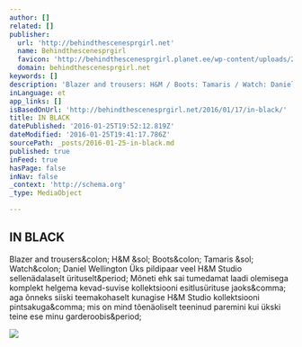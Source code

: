 ```yaml
---
author: []
related: []
publisher:
  url: 'http://behindthescenesprgirl.net'
  name: Behindthescenesprgirl
  favicon: 'http://behindthescenesprgirl.planet.ee/wp-content/uploads/2013/12/favicon-1.ico'
  domain: behindthescenesprgirl.net
keywords: []
description: 'Blazer and trousers: H&M / Boots: Tamaris / Watch: Daniel Wellington Üks pildipaar veel H&M Studio sellenädalaselt ürituselt. Mõneti ehk sai tumedamat laadi olemisega komplekt helgema kevad-suvise kollektsiooni esitlusürituse jaoks, aga õnneks siiski teemakohaselt kunagise H&M Studio kollektsiooni pintsakuga, mis on mind tõenäoliselt teeninud paremini kui ükski teine ese minu garderoobis.'
inLanguage: et
app_links: []
isBasedOnUrl: 'http://behindthescenesprgirl.net/2016/01/17/in-black/'
title: IN BLACK
datePublished: '2016-01-25T19:52:12.819Z'
dateModified: '2016-01-25T19:41:17.786Z'
sourcePath: _posts/2016-01-25-in-black.md
published: true
inFeed: true
hasPage: false
inNav: false
_context: 'http://schema.org'
_type: MediaObject

---
```

<article style=""><h1>IN BLACK</h1><p>Blazer and trousers&amp;colon; H&amp;M &amp;sol; Boots&amp;colon; Tamaris &amp;sol; Watch&amp;colon; Daniel Wellington Üks pildipaar veel H&amp;M Studio sellenädalaselt ürituselt&amp;period; Mõneti ehk sai tumedamat laadi olemisega komplekt helgema kevad-suvise kollektsiooni esitlusürituse jaoks&amp;comma; aga õnneks siiski teemakohaselt kunagise H&amp;M Studio kollektsiooni pintsakuga&amp;comma; mis on mind tõenäoliselt teeninud paremini kui ükski teine ese minu garderoobis&amp;period;</p><img src="http://behindthescenesprgirl.net/wp-content/uploads/2015/05/UUS.jpg" /></article>